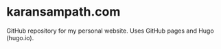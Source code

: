 # karansampath.com

GitHub repository for my personal website. Uses GitHub pages and Hugo (hugo.io).

